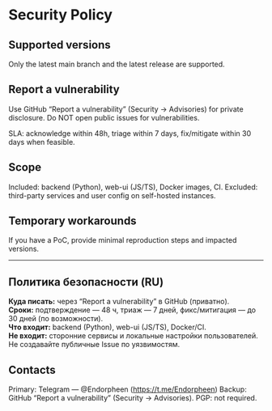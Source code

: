 # Security Policy

## Supported versions
Only the latest main branch and the latest release are supported.

## Report a vulnerability
Use GitHub “Report a vulnerability” (Security → Advisories) for private disclosure.
Do NOT open public issues for vulnerabilities.

SLA: acknowledge within 48h, triage within 7 days, fix/mitigate within 30 days when feasible.

## Scope
Included: backend (Python), web-ui (JS/TS), Docker images, CI.
Excluded: third-party services and user config on self-hosted instances.

## Temporary workarounds
If you have a PoC, provide minimal reproduction steps and impacted versions.

---

## Политика безопасности (RU)

**Куда писать:** через “Report a vulnerability” в GitHub (приватно).  
**Сроки:** подтверждение — 48 ч, триаж — 7 дней, фикc/митигация — до 30 дней (по возможности).  
**Что входит:** backend (Python), web-ui (JS/TS), Docker/CI.  
**Не входит:** сторонние сервисы и локальные настройки пользователей.  
Не создавайте публичные Issue по уязвимостям.

## Contacts
Primary: Telegram — @Endorpheen (https://t.me/Endorpheen)
Backup: GitHub “Report a vulnerability” (Security → Advisories).
PGP: not required.
